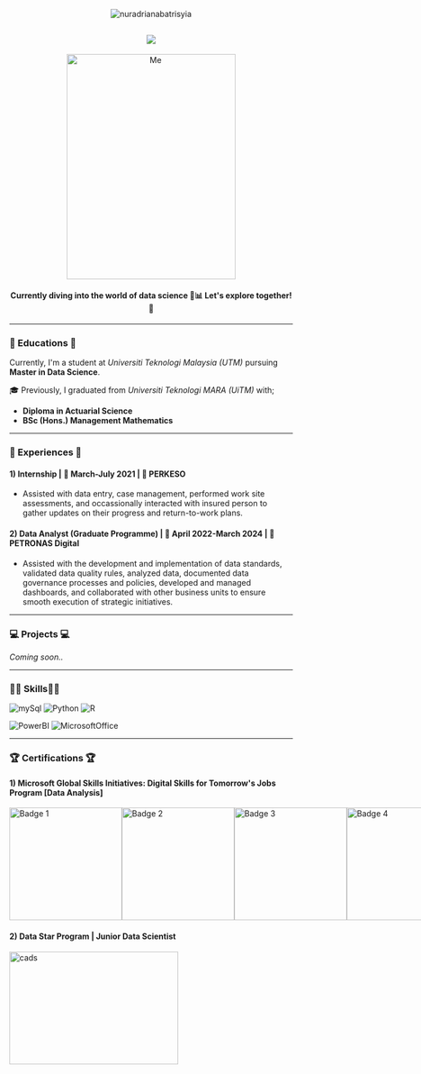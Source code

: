 <p align="center"> <img src="https://komarev.com/ghpvc/?username=nuradrianabatrisyia&label=Profile%20views&color=0e75b6&style=flat" alt="nuradrianabatrisyia" /> </p>

<h2 align="center">
    <img src="https://readme-typing-svg.herokuapp.com/?font=Righteous&size=35&center=true&vCenter=true&width=500&height=70&duration=4000&lines=Hello!+I'm+Adriana👋" />
</h2>

<p align="center">
  <img src="https://github.com/user-attachments/assets/17bdf936-c0ad-4b88-a0e3-2b004b83d06c" alt="Me" width= "300" height="400" />
</p>


<h4 align="center">Currently diving into the world of data science 🧠📊 Let's explore together! 🚀</h4>


---
### 🌱 Educations 🌱
Currently, I'm a student at *Universiti Teknologi Malaysia (UTM)* pursuing  **Master in Data Science**.

🎓 Previously, I graduated from *Universiti Teknologi MARA (UiTM)* with;
- **Diploma in Actuarial Science**
- **BSc (Hons.) Management Mathematics**
  
---
### 💼 Experiences 💼
#### 1) Internship | 📆 March-July 2021 | 📍 PERKESO
- Assisted with data entry, case management, performed work site assessments, and occassionally interacted with insured person to gather updates on their progress and return-to-work plans.

#### 2) Data Analyst (Graduate Programme) | 📆 April 2022-March 2024 | 📍 PETRONAS Digital
- Assisted with the development and implementation of data standards, validated data quality rules, analyzed data, documented data governance processes and policies, developed and managed dashboards, and collaborated with other business units to ensure smooth execution of strategic initiatives.

---
### 💻 Projects 💻
*Coming soon..*


---
### 👩‍💻 Skills👩‍💻
![mySql](https://ziadoua.github.io/m3-Markdown-Badges/badges/MySQL/mysql1.svg)
![Python](https://ziadoua.github.io/m3-Markdown-Badges/badges/Python/python2.svg)
![R](https://ziadoua.github.io/m3-Markdown-Badges/badges/R/r2.svg)

![PowerBI](https://img.shields.io/badge/PowerBI-F2C811?style=for-the-badge&logo=Power%20BI&logoColor=white)
![MicrosoftOffice](https://img.shields.io/badge/Microsoft_Office-D83B01?style=for-the-badge&logo=microsoft-office&logoColor=white)


---
### 🏆 Certifications 🏆
#### 1) Microsoft Global Skills Initiatives: Digital Skills for Tomorrow's Jobs Program [Data Analysis]
<div style="display: flex; justify-content: space-between;">
    <img src="https://github.com/user-attachments/assets/c51881c1-ee8b-4a0e-9fdc-847c49c8b7ec" alt="Badge 1" width="200">
    <img src="https://github.com/user-attachments/assets/c29687f8-fb8b-4aca-8d93-c04500293e1f" alt="Badge 2" width="200">
    <img src="https://github.com/user-attachments/assets/d5b470de-ebc8-407c-ab59-53c772f55c65" alt="Badge 3" width="200">
    <img src="https://github.com/user-attachments/assets/84bf719b-9dbd-4f5e-b169-b915a1d23686" alt="Badge 4" width="200">
</div>

#### 2) Data Star Program | Junior Data Scientist
<img src="https://github.com/user-attachments/assets/5f6dabaf-3456-4684-8f2a-613e2980e564" alt="cads" width="300" height="200" >




